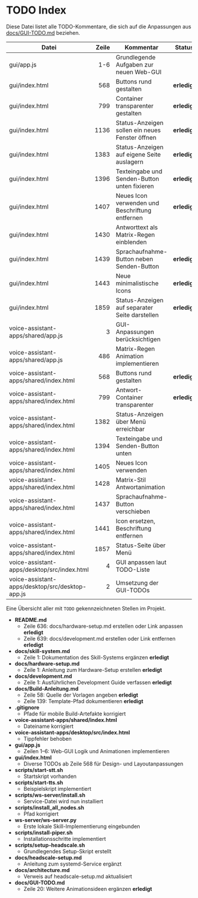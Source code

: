 # TODO Index

Diese Datei listet alle TODO-Kommentare, die sich auf die Anpassungen aus [docs/GUI-TODO.md](docs/GUI-TODO.md) beziehen.

| Datei | Zeile | Kommentar | Status |
|-------|------:|-----------|-----------|
| gui/app.js | 1-6 | Grundlegende Aufgaben zur neuen Web-GUI |
| gui/index.html | 568 | Buttons rund gestalten | **erledigt** |
| gui/index.html | 799 | Container transparenter gestalten | **erledigt** |
| gui/index.html | 1136 | Status-Anzeigen sollen ein neues Fenster öffnen | **erledigt** |
| gui/index.html | 1383 | Status-Anzeigen auf eigene Seite auslagern | **erledigt** |
| gui/index.html | 1396 | Texteingabe und Senden-Button unten fixieren | **erledigt** |
| gui/index.html | 1407 | Neues Icon verwenden und Beschriftung entfernen | **erledigt** |
| gui/index.html | 1430 | Antworttext als Matrix-Regen einblenden |
| gui/index.html | 1439 | Sprachaufnahme-Button neben Senden-Button | **erledigt** |
| gui/index.html | 1443 | Neue minimalistische Icons | **erledigt** |
| gui/index.html | 1859 | Status-Anzeigen auf separater Seite darstellen | **erledigt** |
| voice-assistant-apps/shared/app.js | 3 | GUI-Anpassungen berücksichtigen |
| voice-assistant-apps/shared/app.js | 486 | Matrix-Regen Animation implementieren |
| voice-assistant-apps/shared/index.html | 568 | Buttons rund gestalten | **erledigt** |
| voice-assistant-apps/shared/index.html | 799 | Antwort-Container transparenter | **erledigt** |
| voice-assistant-apps/shared/index.html | 1382 | Status-Anzeigen über Menü erreichbar |
| voice-assistant-apps/shared/index.html | 1394 | Texteingabe und Senden-Button unten |
| voice-assistant-apps/shared/index.html | 1405 | Neues Icon verwenden |
| voice-assistant-apps/shared/index.html | 1428 | Matrix-Stil Antwortanimation |
| voice-assistant-apps/shared/index.html | 1437 | Sprachaufnahme-Button verschieben |
| voice-assistant-apps/shared/index.html | 1441 | Icon ersetzen, Beschriftung entfernen |
| voice-assistant-apps/shared/index.html | 1857 | Status-Seite über Menü |
| voice-assistant-apps/desktop/src/index.html | 4 | GUI anpassen laut TODO-Liste |
| voice-assistant-apps/desktop/src/desktop-app.js | 2 | Umsetzung der GUI-TODOs |

Eine Übersicht aller mit `TODO` gekennzeichneten Stellen im Projekt.

- **README.md**
  - Zeile 636: docs/hardware-setup.md erstellen oder Link anpassen **erledigt**
  - Zeile 639: docs/development.md erstellen oder Link entfernen **erledigt**
- **docs/skill-system.md**
  - Zeile 1: Dokumentation des Skill-Systems ergänzen **erledigt**
- **docs/hardware-setup.md**
  - Zeile 1: Anleitung zum Hardware-Setup erstellen **erledigt**
- **docs/development.md**
  - Zeile 1: Ausführlichen Development Guide verfassen **erledigt**
- **docs/Build-Anleitung.md**
  - Zeile 58: Quelle der Vorlagen angeben **erledigt**
  - Zeile 139: Template-Pfad dokumentieren **erledigt**
- **.gitignore**
  - Pfade für mobile Build-Artefakte korrigiert
- **voice-assistant-apps/shared/index.html**
  - Dateiname korrigiert
- **voice-assistant-apps/desktop/src/index.html**
  - Tippfehler behoben
- **gui/app.js**
  - Zeilen 1–6: Web-GUI Logik und Animationen implementieren
- **gui/index.html**
  - Diverse TODOs ab Zeile 568 für Design- und Layoutanpassungen
- **scripts/start-stt.sh**
  - Startskript vorhanden
- **scripts/start-tts.sh**
  - Beispielskript implementiert
- **scripts/ws-server/install.sh**
  - Service-Datei wird nun installiert
- **scripts/install_all_nodes.sh**
  - Pfad korrigiert
- **ws-server/ws-server.py**
  - Erste lokale Skill-Implementierung eingebunden
- **scripts/install-piper.sh**
  - Installationsschritte implementiert
- **scripts/setup-headscale.sh**
  - Grundlegendes Setup-Skript erstellt
- **docs/headscale-setup.md**
  - Anleitung zum systemd-Service ergänzt
- **docs/architecture.md**
  - Verweis auf headscale-setup.md aktualisiert
- **docs/GUI-TODO.md**
  - Zeile 20: Weitere Animationsideen ergänzen **erledigt**
